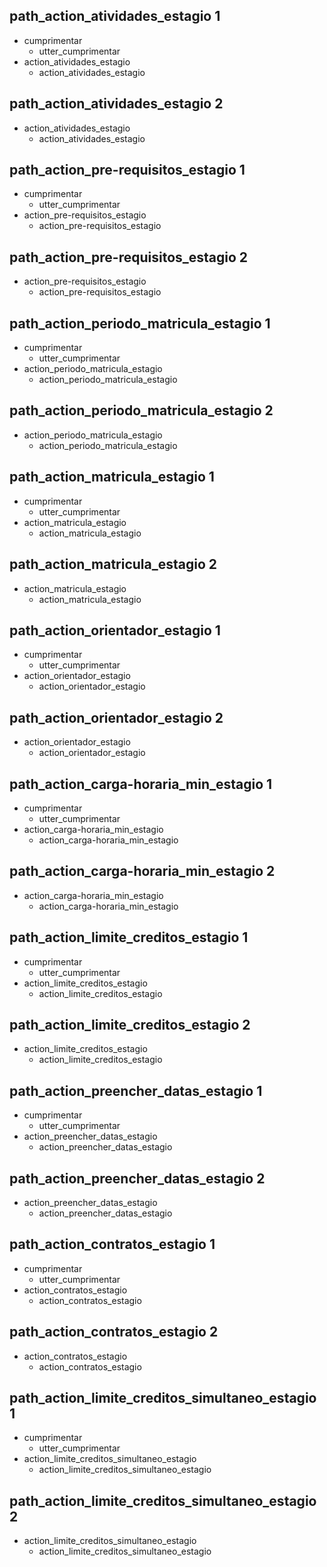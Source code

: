 ## path_action_atividades_estagio 1
* cumprimentar
    - utter_cumprimentar
* action_atividades_estagio
    - action_atividades_estagio

## path_action_atividades_estagio 2
* action_atividades_estagio
    - action_atividades_estagio

## path_action_pre-requisitos_estagio 1
* cumprimentar
	- utter_cumprimentar
* action_pre-requisitos_estagio
	- action_pre-requisitos_estagio

## path_action_pre-requisitos_estagio 2
* action_pre-requisitos_estagio
	- action_pre-requisitos_estagio

## path_action_periodo_matricula_estagio 1
* cumprimentar
	- utter_cumprimentar
* action_periodo_matricula_estagio
	- action_periodo_matricula_estagio

## path_action_periodo_matricula_estagio 2
* action_periodo_matricula_estagio
	- action_periodo_matricula_estagio

## path_action_matricula_estagio 1
* cumprimentar
	- utter_cumprimentar
* action_matricula_estagio
	- action_matricula_estagio

## path_action_matricula_estagio 2
* action_matricula_estagio
	- action_matricula_estagio

## path_action_orientador_estagio 1
* cumprimentar
	- utter_cumprimentar
* action_orientador_estagio
	- action_orientador_estagio

## path_action_orientador_estagio 2
* action_orientador_estagio
	- action_orientador_estagio

## path_action_carga-horaria_min_estagio 1
* cumprimentar
	- utter_cumprimentar
* action_carga-horaria_min_estagio
	- action_carga-horaria_min_estagio

## path_action_carga-horaria_min_estagio 2
* action_carga-horaria_min_estagio
	- action_carga-horaria_min_estagio

## path_action_limite_creditos_estagio 1
* cumprimentar
	- utter_cumprimentar
* action_limite_creditos_estagio
	- action_limite_creditos_estagio

## path_action_limite_creditos_estagio 2
* action_limite_creditos_estagio
	- action_limite_creditos_estagio

## path_action_preencher_datas_estagio 1
* cumprimentar
	- utter_cumprimentar
* action_preencher_datas_estagio
	- action_preencher_datas_estagio

## path_action_preencher_datas_estagio 2
* action_preencher_datas_estagio
	- action_preencher_datas_estagio

## path_action_contratos_estagio 1
* cumprimentar
	- utter_cumprimentar
* action_contratos_estagio
	- action_contratos_estagio

## path_action_contratos_estagio 2
* action_contratos_estagio
	- action_contratos_estagio

## path_action_limite_creditos_simultaneo_estagio 1
* cumprimentar
	- utter_cumprimentar
* action_limite_creditos_simultaneo_estagio
	- action_limite_creditos_simultaneo_estagio

## path_action_limite_creditos_simultaneo_estagio 2
* action_limite_creditos_simultaneo_estagio
	- action_limite_creditos_simultaneo_estagio
